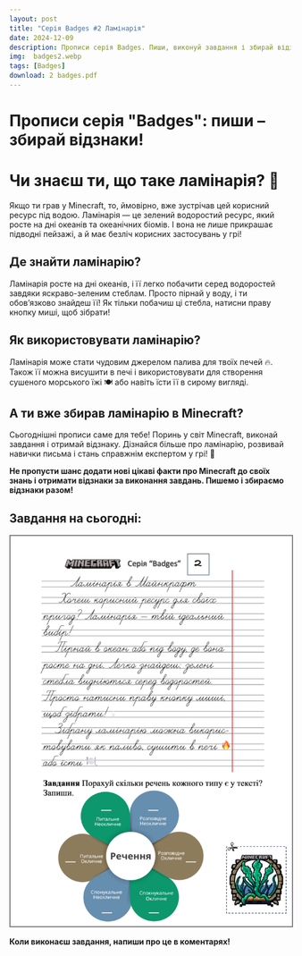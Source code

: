 ```yaml
---
layout: post
title: "Серія Badges #2 Ламінарія"
date: 2024-12-09
description: Прописи серія Badges. Пиши, виконуй завдання і збирай відзнаки, відкриваючи цікаві факти про Minecraft! 
img:  badges2.webp
tags: [Badges]
download: 2 badges.pdf
---
```




# Прописи серія "Badges": пиши – збирай відзнаки!

# Чи знаєш ти, що таке ламінарія? 🌊

Якщо ти грав у Minecraft, то, ймовірно, вже зустрічав цей корисний ресурс під водою. Ламінарія — це зелений водоростий ресурс, який росте на дні океанів та океанічних біомів. І вона не лише прикрашає підводні пейзажі, а й має безліч корисних застосувань у грі!

## Де знайти ламінарію?  
Ламінарія росте на дні океанів, і її легко побачити серед водоростей завдяки яскраво-зеленим стеблам. Просто пірнай у воду, і ти обов’язково знайдеш її! Як тільки побачиш ці стебла, натисни праву кнопку миші, щоб зібрати!

## Як використовувати ламінарію?  
Ламінарія може стати чудовим джерелом палива для твоїх печей 🔥. Також її можна висушити в печі і використовувати для створення сушеного морського їжі 🍽 або навіть їсти її в сирому вигляді.

## А ти вже збирав ламінарію в Minecraft?  
Сьогоднішні прописи саме для тебе! Поринь у світ Minecraft, виконай завдання і отримай відзнаку. Дізнайся більше про ламінарію, розвивай навички письма і стань справжнім експертом у грі! 🏅

**Не пропусти шанс додати нові цікаві факти про Minecraft до своїх знань і отримати відзнаки за виконання завдань. Пишемо і збираємо відзнаки разом!** ️

## Завдання на сьогодні:
<img src= "/assets/img/badges2full.png" alt="Прописи №2 Завдання" style="border: 2px solid grey;">

**Коли виконаєш завдання, напиши про це в коментарях!**  
